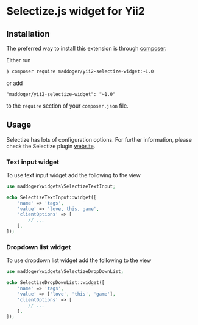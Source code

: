# Selectize.js widget for Yii2

## Installation

The preferred way to install this extension is through [composer](http://getcomposer.org/download/).

Either run

```bash
$ composer require maddoger/yii2-selectize-widget:~1.0
```

or add

```
"maddoger/yii2-selectize-widget": "~1.0"
```

to the `require` section of your `composer.json` file.

## Usage

Selectize has lots of configuration options. For further information, please check the Selectize plugin [website](http://brianreavis.github.io/selectize.js/).

### Text input widget

To use text input widget add the following to the view

```php
use maddoger\widgets\SelectizeTextInput;

echo SelectizeTextInput::widget([
    'name' => 'tags',
    'value' => 'love, this, game',
    'clientOptions' => [
        // ...
    ],
]);
```

### Dropdown list widget

To use dropdown list widget add the following to the view

```php
use maddoger\widgets\SelectizeDropDownList;

echo SelectizeDropDownList::widget([
    'name' => 'tags',
    'value' => ['love', 'this', 'game'],
    'clientOptions' => [
        // ...
    ],
]);
```